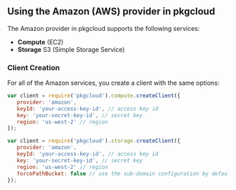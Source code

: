 ## Using the Amazon (AWS) provider in pkgcloud

The Amazon provider in pkgcloud supports the following services:

* **Compute** (EC2)
* **Storage** S3 (Simple Storage Service)

### Client Creation

For all of the Amazon services, you create a client with the same options:

```Javascript
var client = require('pkgcloud').compute.createClient({
   provider: 'amazon',
   keyId: 'your-access-key-id', // access key id
   key: 'your-secret-key-id', // secret key
   region: 'us-west-2' // region
});
```

```Javascript
var client = require('pkgcloud').storage.createClient({
   provider: 'amazon',
   keyId: 'your-access-key-id', // access key id
   key: 'your-secret-key-id', // secret key
   region: 'us-west-2' // region
   forcePathBucket: false // use the sub-domain configuration by default, reflected as s3ForcePathStyle
});
```
